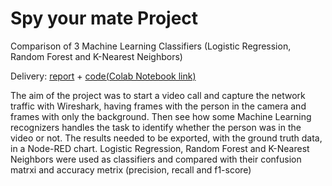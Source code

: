 # Spy your mate Project
Comparison of 3 Machine Learning Classifiers (Logistic Regression, Random Forest and K-Nearest Neighbors)

Delivery: [report](report.pdf) + [code(Colab Notebook link)](https://colab.research.google.com/drive/1KU0njOuasTB_mInCuJrDPl-2UoK4ULHD?authuser=2)

The aim of the project was to start a video call and capture the network traffic with Wireshark, having frames with the person in the camera and frames with only the background. Then see how some Machine Learning recognizers handles the task to identify whether the person was in the video or not.
The results needed to be exported, with the ground truth data, in a Node-RED chart.
Logistic Regression, Random Forest and K-Nearest Neighbors were used as classifiers and compared with their confusion matrxi and accuracy metrix (precision, recall and f1-score) 
